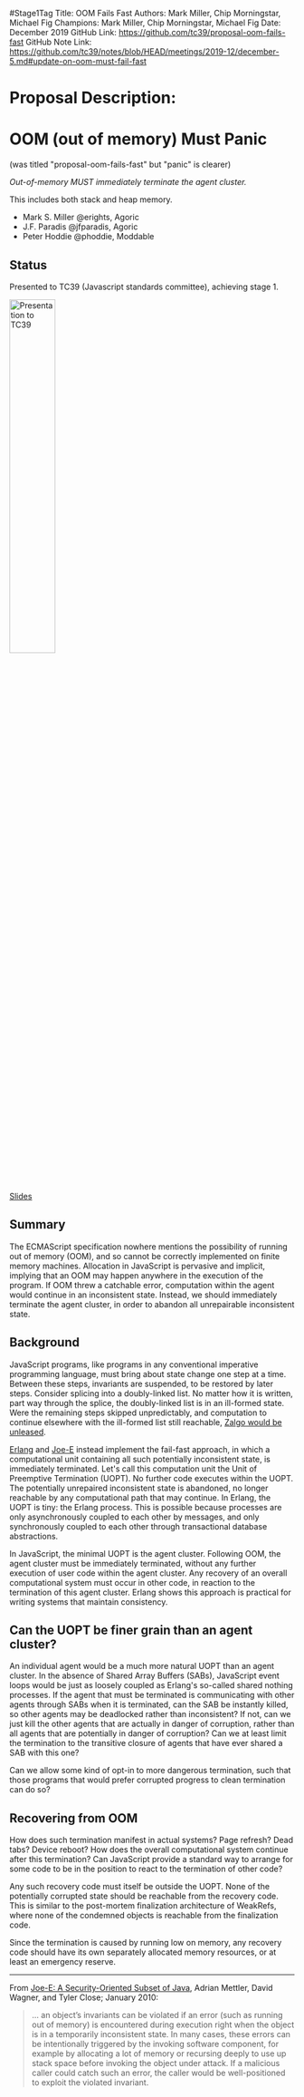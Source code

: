 #Stage1Tag
Title: OOM Fails Fast
Authors: Mark Miller, Chip Morningstar, Michael Fig
Champions: Mark Miller, Chip Morningstar, Michael Fig
Date: December 2019
GitHub Link: https://github.com/tc39/proposal-oom-fails-fast
GitHub Note Link: https://github.com/tc39/notes/blob/HEAD/meetings/2019-12/december-5.md#update-on-oom-must-fail-fast

# Proposal Description:
# OOM (out of memory) Must Panic

(was titled "proposal-oom-fails-fast" but "panic" is clearer)

*Out-of-memory MUST immediately terminate the agent cluster.*

This includes both stack and heap memory.

   * Mark S. Miller @erights, Agoric
   * J.F. Paradis @jfparadis, Agoric
   * Peter Hoddie @phoddie, Moddable

## Status

Presented to TC39 (Javascript standards committee), achieving stage 1.

[<img src="oom-miniplayer.png" alt="Presentation to TC39" width="40%">](https://www.youtube.com/watch?v=wNM2B4GFf3s&list=PLzDw4TTug5O0ywHrOz4VevVTYr6Kj_KtW)

[Slides](https://github.com/tc39/agendas/blob/master/2019/10.oom-fails-fast-as-recorded.pdf)

## Summary

The ECMAScript specification nowhere mentions the possibility of running out of memory (OOM), and so cannot be correctly implemented on finite memory machines. Allocation in JavaScript is pervasive and implicit, implying that an OOM may happen anywhere in the execution of the program. If OOM threw a catchable error, computation within the agent would continue in an inconsistent state. Instead, we should immediately terminate the agent cluster, in order to abandon all unrepairable inconsistent state.

## Background

JavaScript programs, like programs in any conventional imperative programming language, must bring about state change one step at a time. Between these steps, invariants are suspended, to be restored by later steps. Consider splicing into a doubly-linked list. No matter how it is written, part way through the splice, the doubly-linked list is in an ill-formed state. Were the remaining steps skipped unpredictably, and computation to continue elsewhere with the ill-formed list still reachable, [Zalgo would be unleased](https://blog.izs.me/2013/08/designing-apis-for-asynchrony).

[Erlang](http://erlang.org/download/armstrong_thesis_2003.pdf) and [Joe-E](https://people.eecs.berkeley.edu/~daw/papers/joe-e-ndss10.pdf) instead implement the fail-fast approach, in which a computational unit containing all such potentially inconsistent state, is immediately terminated. Let's call this computation unit the Unit of Preemptive Termination (UOPT). No further code executes within the UOPT. The potentially unrepaired inconsistent state is abandoned, no longer reachable by any computational path that may continue. In Erlang, the UOPT is tiny: the Erlang process. This is possible because processes are only asynchronously coupled to each other by messages, and only synchronously coupled to each other through transactional database abstractions.

In JavaScript, the minimal UOPT is the agent cluster. Following OOM, the agent cluster must be immediately terminated, without any further execution of user code within the agent cluster. Any recovery of an overall computational system must occur in other code, in reaction to the termination of this agent cluster. Erlang shows this approach is practical for writing systems that maintain consistency.

## Can the UOPT be finer grain than an agent cluster?

An individual agent would be a much more natural UOPT than an agent cluster. In the absence of Shared Array Buffers (SABs), JavaScript event loops would be just as loosely coupled as Erlang's so-called shared nothing processes. If the agent that must be terminated is communicating with other agents through SABs when it is terminated, can the SAB be instantly killed, so other agents may be deadlocked rather than inconsistent? If not, can we just kill the other agents that are actually in danger of corruption, rather than all agents that are potentially in danger of corruption? Can we at least limit the termination to the transitive closure of agents that have ever shared a SAB with this one?

Can we allow some kind of opt-in to more dangerous termination, such that those programs that would prefer corrupted progress to clean termination can do so?


## Recovering from OOM

How does such termination manifest in actual systems? Page refresh? Dead tabs? Device reboot? How does the overall computational system continue after this termination? Can JavaScript provide a standard way to arrange for some code to be in the position to react to the termination of other code?

Any such recovery code must itself be outside the UOPT. None of the potentially corrupted state should be reachable from the recovery code. This is similar to the post-mortem finalization architecture of WeakRefs, where none of the condemned objects is reachable from the finalization code.

Since the termination is caused by running low on memory, any recovery code should have its own separately allocated memory resources, or at least an emergency reserve.

----

From  [Joe-E: A Security-Oriented Subset of Java](https://people.eecs.berkeley.edu/~daw/papers/joe-e-ndss10.pdf), Adrian Mettler, David Wagner, and Tyler Close; January 2010:

> ... an object’s invariants can be violated if an error (such as running out of memory) is encountered during execution right when the object is in a temporarily inconsistent state. In many cases, these errors can be intentionally triggered by the invoking software component, for example by allocating a lot of memory or recursing deeply to use up stack space before invoking the object under attack. If a malicious caller could catch such an error, the caller would be
well-positioned to exploit the violated invariant.

